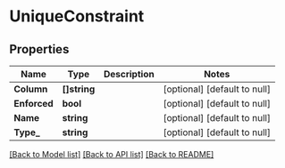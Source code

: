 # UniqueConstraint

## Properties
Name | Type | Description | Notes
------------ | ------------- | ------------- | -------------
**Column** | **[]string** |  | [optional] [default to null]
**Enforced** | **bool** |  | [optional] [default to null]
**Name** | **string** |  | [optional] [default to null]
**Type_** | **string** |  | [optional] [default to null]

[[Back to Model list]](../README.md#documentation-for-models) [[Back to API list]](../README.md#documentation-for-api-endpoints) [[Back to README]](../README.md)


